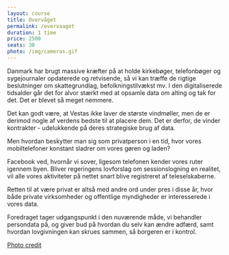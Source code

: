 ```yaml
---
layout: course
title: Overvåget
permalink: /overvaaget
duration: 1 time
price: 2500
seats: 30
photo: /img/cameras.gif
---
```



Danmark har brugt massive kræfter på at holde kirkebøger, telefonbøger og sygejournaler opdaterede og retvisende, så vi kan træffe de rigtige beslutninger om skattegrundlag, befolkningstilvækst mv.
I den digitaliserede tidsalder går det for alvor stærkt med at opsamle data om alting og tak for det. Det er blevet så meget nemmere.

Det kan godt være, at Vestas ikke laver de største vindmøller, men de er derimod nogle af verdens bedste til at placere dem. Det er derfor, de vinder kontrakter - udelukkende på deres strategiske brug af data. 

Men hvordan beskytter man sig som privatperson i en tid, hvor vores mobiltelefoner konstant sladrer om vores gøren og laden?

Facebook ved, hvornår vi sover, ligesom telefonen kender vores ruter igennem byen. Bliver regeringens lovforslag om sessionslogning en realitet, vil alle vores aktiviteter på nettet snart blive registreret af teleselskaberne. 

Retten til at være privat er altså med andre ord under pres i disse år, hvor både private virksomheder og offentlige myndigheder er interesserede i vores data. 

Foredraget tager udgangspunkt i den nuværende måde, vi behandler persondata på, og giver bud på hvordan du selv kan ændre adfærd, samt hvordan lovgivningen kan skrues sammen, så borgeren er i kontrol.

[Photo credit](https://everything1s.tumblr.com/post/95911724556/big-brother-is-bashful) 
